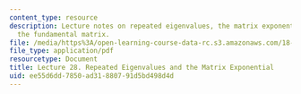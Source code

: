 ```yaml
---
content_type: resource
description: Lecture notes on repeated eigenvalues, the matrix exponential, and finding
  the fundamental matrix.
file: /media/https%3A/open-learning-course-data-rc.s3.amazonaws.com/18-034-honors-differential-equations-spring-2009/ee55d6dd7850ad31880791d5bd498d4d_MIT18_034s09_lec28.pdf
file_type: application/pdf
resourcetype: Document
title: Lecture 28. Repeated Eigenvalues and the Matrix Exponential
uid: ee55d6dd-7850-ad31-8807-91d5bd498d4d
---
```

